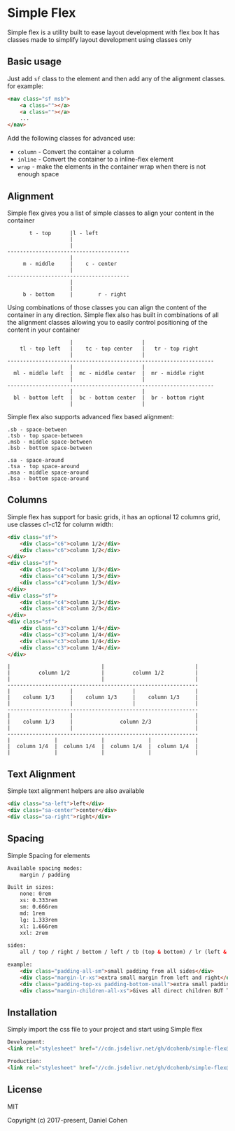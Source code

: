 # Simple Flex

Simple flex is a utility built to ease layout development with flex box
It has classes made to simplify layout development using classes only



## Basic usage

Just add `sf` class to the element and then add any of the alignment classes.
for example:
```html
<nav class="sf msb">
    <a class=""></a>
    <a class=""></a>
    ...
</nav>
```

Add the following classes for advanced use:
 - `column` - Convert the container a column
 - `inline` - Convert the container to a inline-flex element
 - `wrap` - make the elements in the container wrap when there is not enough space



## Alignment

Simple flex gives you a list of simple classes to align your content in the container
```
       t - top      |l - left
                    |
                    |
---------------------------------------
                    |
     m - middle     |    c - center
                    |
---------------------------------------
                    |
                    |
     b - bottom     |        r - right
```

Using combinations of those classes you can align the content of the container in any direction.
Simple flex also has built in combinations of all the alignment classes allowing you to easily
control positioning of the content in your container
```
                    |                      |
    tl - top left   |    tc - top center   |   tr - top right
                    |                      |
------------------------------------------------------------------
                    |                      |
  ml - middle left  |  mc - middle center  |  mr - middle right
                    |                      |
------------------------------------------------------------------
                    |                      |
  bl - bottom left  |  bc - bottom center  |  br - bottom right
                    |                      |
```

Simple flex also supports advanced flex based alignment:
```
.sb - space-between
.tsb - top space-between
.msb - middle space-between
.bsb - bottom space-between

.sa - space-around
.tsa - top space-around
.msa - middle space-around
.bsa - bottom space-around
```



## Columns

Simple flex has support for basic grids, it has an optional 12 columns grid, use classes c1-c12 for column width:
```html
<div class="sf">
    <div class="c6">column 1/2</div>
    <div class="c6">column 1/2</div>
</div>
<div class="sf">
    <div class="c4">column 1/3</div>
    <div class="c4">column 1/3</div>
    <div class="c4">column 1/3</div>
</div>
<div class="sf">
    <div class="c4">column 1/3</div>
    <div class="c8">column 2/3</div>
</div>
<div class="sf">
    <div class="c3">column 1/4</div>
    <div class="c3">column 1/4</div>
    <div class="c3">column 1/4</div>
    <div class="c3">column 1/4</div>
</div>
```
```
|                             |                             |
|         column 1/2          |         column 1/2          |
|                             |                             |
-------------------------------------------------------------
|                   |                   |                   |
|    column 1/3     |    column 1/3     |    column 1/3     |
|                   |                   |                   |
-------------------------------------------------------------
|                   |                                       |
|    column 1/3     |               column 2/3              |
|                   |                                       |
-------------------------------------------------------------
|              |              |              |              |
|  column 1/4  |  column 1/4  |  column 1/4  |  column 1/4  |
|              |              |              |              |
```



## Text Alignment

Simple text alignment helpers are also available
```html
<div class="sa-left">left</div>
<div class="sa-center">center</div>
<div class="sa-right">right</div>
```



## Spacing

Simple Spacing for elements
```html
Available spacing modes:
    margin / padding

Built in sizes:
    none: 0rem
    xs: 0.333rem
    sm: 0.666rem
    md: 1rem
    lg: 1.333rem
    xl: 1.666rem
    xxl: 2rem

sides:
    all / top / right / bottom / left / tb (top & bottom) / lr (left & right)

example:
    <div class="padding-all-sm">small padding from all sides</div>
    <div class="margin-lr-xs">extra small margin from left and right</div>
    <div class="padding-top-xs padding-bottom-small">extra small padding from top and small from bottom</div>
    <div class="margin-children-all-xs">Gives all direct children BUT THE LAST spacing</div>
```



## Installation
Simply import the css file to your project and start using Simple flex
```html
Development: 
<link rel="stylesheet" href="//cdn.jsdelivr.net/gh/dcohenb/simple-flex@master/dist/simple-flex.css">

Production: 
<link rel="stylesheet" href="//cdn.jsdelivr.net/gh/dcohenb/simple-flex@v0.1.1/dist/simple-flex.css">
```



## License
MIT

Copyright (c) 2017-present, Daniel Cohen
